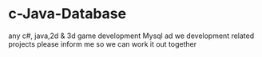 # c-Java-Database
any c#, java,2d &amp; 3d game development Mysql ad we development related projects please inform me so we can work it out together
